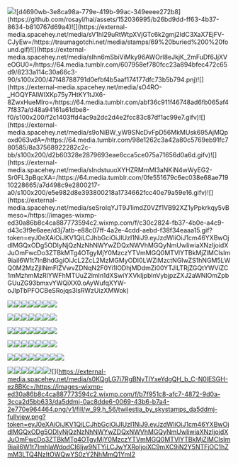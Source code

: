 ![]([[https://i.pinimg.com/736x/a6/3a/16/a63a16857eeed28443874bfdda7a5a1f.jpg](https://external-media.spacehey.net/media/sV1hI29uRtWtpXVjGTc6k2gmj2IdC3XaX7EjFV-CJyEw=/https://traumagotchi.net/media/stamps/69%20buried%200%20found.gif)https://external-media.spacehey.net/media/sV1hI29uRtWtpXVjGTc6k2gmj2IdC3XaX7EjFV-CJyEw=/https://traumagotchi.net/media/stamps/69%20buried%200%20found.gif](https://external-media.spacehey.net/media/s5gLeACwee8_28lnapqlKWTVDNCGZErcmyodh8GvtyCw=/https://images-wixmp-ed30a86b8c4ca887773594c2.wixmp.com/f/a5ac244a-aca7-4d93-9025-4259a7cadcdd/d4690wb-3e8ca98a-779e-419b-99ac-349eeee272b8.gif?token=eyJ0eXAiOiJKV1QiLCJhbGciOiJIUzI1NiJ9.eyJzdWIiOiJ1cm46YXBwOjdlMGQxODg5ODIyNjQzNzNhNWYwZDQxNWVhMGQyNmUwIiwiaXNzIjoidXJuOmFwcDo3ZTBkMTg4OTgyMjY0MzczYTVmMGQ0MTVlYTBkMjZlMCIsIm9iaiI6W1t7InBhdGgiOiJcL2ZcL2E1YWMyNDRhLWFjYTctNGQ5My05MDI1LTQyNTlhN2NhZGNkZFwvZDQ2OTB3Yi0zZThjYTk4YS03NzllLTQxOWItOTlhYy0zNDllZWVlMjcyYjguZ2lmIn1dXSwiYXVkIjpbInVybjpzZXJ2aWNlOmZpbGUuZG93bmxvYWQiXX0._kgXIFwlCfx-s55OggWtz9_2eD3_AiOjSQIObBIF0PQ)https://external-media.spacehey.net/media/s5gLeACwee8_28lnapqlKWTVDNCGZErcmyodh8GvtyCw=/https://images-wixmp-ed30a86b8c4ca887773594c2.wixmp.com/f/a5ac244a-aca7-4d93-9025-4259a7cadcdd/d4690wb-3e8ca98a-779e-419b-99ac-349eeee272b8.gif?token=eyJ0eXAiOiJKV1QiLCJhbGciOiJIUzI1NiJ9.eyJzdWIiOiJ1cm46YXBwOjdlMGQxODg5ODIyNjQzNzNhNWYwZDQxNWVhMGQyNmUwIiwiaXNzIjoidXJuOmFwcDo3ZTBkMTg4OTgyMjY0MzczYTVmMGQ0MTVlYTBkMjZlMCIsIm9iaiI6W1t7InBhdGgiOiJcL2ZcL2E1YWMyNDRhLWFjYTctNGQ5My05MDI1LTQyNTlhN2NhZGNkZFwvZDQ2OTB3Yi0zZThjYTk4YS03NzllLTQxOWItOTlhYy0zNDllZWVlMjcyYjguZ2lmIn1dXSwiYXVkIjpbInVybjpzZXJ2aWNlOmZpbGUuZG93bmxvYWQiXX0._kgXIFwlCfx-s55OggWtz9_2eD3_AiOjSQIObBIF0PQ)![d4690wb-3e8ca98a-779e-419b-99ac-349eeee272b8](https://github.com/rosayl/hai/assets/152036995/b26bd9dd-ff63-4b37-8634-b810767d69a4)![](https://external-media.spacehey.net/media/sV1hI29uRtWtpXVjGTc6k2gmj2IdC3XaX7EjFV-CJyEw=/https://traumagotchi.net/media/stamps/69%20buried%200%20found.gif)![](https://external-media.spacehey.net/media/sIhn6mSbiViMky96AWOrl8eJkjK_2mFuDf6JjXVeOGU0=/https://64.media.tumblr.com/607958ef780fcc23a894bfec472c65d9/8233a114c30a66c3-90/s100x200/47f48788791d0efbf4b5aaf174177dfc73b5b794.pnj)![](https://external-media.spacehey.net/media/sO4RO-_HOQYFAIWIXKp75y7HtKY1tJX6-8ZwxHueMIro=/https://64.media.tumblr.com/abf36c911f46748ad6fb065af47f837a/d48a94161a61dbe8-f0/s100x200/f2c1403ffd4ac9a2dc2d4e2fcc83c87df1ac99e7.gifv)![](https://external-media.spacehey.net/media/s9oNiBW_yW9SNcDvFpD56MkMUsk695AjMQpoxd063vdA=/https://64.media.tumblr.com/98e1262c3a42a80c5769eb91fc780585/8a37568922282c2c-bb/s100x200/d2b60328e2879693eae6cca5ce075a71656d0a6d.gifv)![](https://external-media.spacehey.net/media/sIndstuuoXYHZRMmMl3aNKiN4wWyEG2-Sr0FL3pBqcXA=/https://64.media.tumblr.com/0fe551679c6ec038e68ae71910228665/a7d498c9e2800217-a0/s100x200/e5e982d8e393800218a1734662fcc40e79a59e16.gifv)![](https://external-media.spacehey.net/media/seSroIqYJT9J1imdZ0VZf1VB92XZ1yPpkrkqy5vBmeso=/https://images-wixmp-ed30a86b8c4ca887773594c2.wixmp.com/f/c30c2824-fb37-4b0e-a4c9-d43c3f9e6aee/d3j7atb-e88c07ff-4a2e-4cdd-aebd-f38f34eaaa15.gif?token=eyJ0eXAiOiJKV1QiLCJhbGciOiJIUzI1NiJ9.eyJzdWIiOiJ1cm46YXBwOjdlMGQxODg5ODIyNjQzNzNhNWYwZDQxNWVhMGQyNmUwIiwiaXNzIjoidXJuOmFwcDo3ZTBkMTg4OTgyMjY0MzczYTVmMGQ0MTVlYTBkMjZlMCIsIm9iaiI6W1t7InBhdGgiOiJcL2ZcL2MzMGMyODI0LWZiMzctNGIwZS1hNGM5LWQ0M2MzZjllNmFlZVwvZDNqN2F0Yi1lODhjMDdmZi00YTJlLTRjZGQtYWViZC1mMzhmMzRlYWFhMTUuZ2lmIn1dXSwiYXVkIjpbInVybjpzZXJ2aWNlOmZpbGUuZG93bmxvYWQiXX0.oAyWufqXYW-oJlpTbPFOCBeSRojqs3lsRWzUizXMWok)

![](https://external-media.spacehey.net/media/sCnWhWxRtuBQHPadAoT5Cypp99UXxpb52lPVp0pdL3UM=/https://y2k.neocities.org/stamps/tumblr_pgef2uZbKY1xzybrpo1_100.gif)![](https://external-media.spacehey.net/media/s2Ep0aCnIV3BcKoMUAybEmjlFpVlxj1xvf1OMRtjuRhk=/https://media.discordapp.net/attachments/1054712446637592607/1054712491281760407/Tumblr_l_88423359389914.jpg)![](https://external-media.spacehey.net/media/s-EYPVmmaEusnFLQVDnTrYbfuJhUQ_ZLvILcZPOElsVI=/https://cdn.discordapp.com/attachments/887869522676166670/1003461632720121896/d4l3gqj-2f0fbad4-17ca-49a9-bd8c-97f20f26196f.gif)![](https://external-media.spacehey.net/media/s-UY0lDlv7Jgu5RYZSTeZSp9xtJGxxLrfyPqsI-TnA8w=/https://media.discordapp.net/attachments/1054712446637592607/1054712491487277106/Tumblr_l_88422158189966.gif)![](https://external-media.spacehey.net/media/spRSZTqHyj8kCEkmfy08O26I5ehGWQHEEG8-Op_kdA_0=/https://media.discordapp.net/attachments/1054712446637592607/1054722275972239420/dc9kkbq-42e19a79-cc1c-4f9e-8aab-7b69bf87599e.png)![](https://external-media.spacehey.net/media/s7U6l7TAvjBw-TBJN-tEUaGHz-VIUPIHcimHYIX3FxZo=/https://media.discordapp.net/attachments/1054712446637592607/1054721146257416252/dbj1wal-563bb488-83b3-4b5f-a849-ca2f3b5dedcb.gif)![](https://external-media.spacehey.net/media/sGV1Riptovai0Ghg-J7AnaTAqw0LpvnXAFP8M0PhqPZk=/https://media.discordapp.net/attachments/1054712446637592607/1054729086594981908/d93tfpk-3ef07eb3-b0b2-443e-a758-b15f619ef970.gif)

![](https://external-media.spacehey.net/media/sWX1XnuMhGwaJSRGOq3ecegaLUTRMiNRUM7I7f9Z69z0=/https://media.discordapp.net/attachments/1054712446637592607/1054721133599010836/d862ixc-728f29fb-abf5-4bf8-aa5f-4c5fe1572058.png)![](https://external-media.spacehey.net/media/s7LDZrnOVfm7aCidtTENZyqoPK-_c1FEvd99PUP-H5EQ=/https://media.discordapp.net/attachments/1054712446637592607/1054712492451967116/Tumblr_l_88374544011599.gif)![](https://external-media.spacehey.net/media/sTDyW-L7QraJJFkHi85EytBGFm6wvEvqW8RsBGkNDHh0=/https://media.discordapp.net/attachments/1054712446637592607/1055420508960731176/dcrm777-06b89880-6d47-4644-845a-e4a13de0a3e8.png)![](https://external-media.spacehey.net/media/s52ifpyyxfkEWAEROftc5vubE0sVU9dLqwIF7mBqffjw=/https://y2k.neocities.org/stamps/club_penguin_stamp_by_theorangewolf.gif)![](https://external-media.spacehey.net/media/sr7nnQS8IcuBHXJuEpHtAbdJzUr9ngyYd0Fr1vyzIabc=/https://64.media.tumblr.com/0199004d5ef469185b2949fb3fa7fbee/ff6c40c71719cf8d-1c/s100x200/acc4fcaadfed042cd33a2eaad8aadab113d3a330.pnj)![](https://external-media.spacehey.net/media/sw4FL8TbRCI7BZ41bXSU0o0RW8R6pdMmG99glNoBm-_U=/https://64.media.tumblr.com/0b388357e092dc61cfaf7d4f758ffe1e/tumblr_pbfnk5Cgz71xz2nuuo9_100.gifv)![](https://external-media.spacehey.net/media/ssUiBNgnHauPYRhSFfdFjtoE7NpYo-qatkbHOMAUF0mg=/https://img1.picmix.com/output/stamp/thumb/1/0/5/7/2377501_e699f.gif)

![](https://external-media.spacehey.net/media/sbTZK9VkrDmQo_Jtr0NwlTygGi540xz4XpDmJ1MCHztU=/https://cdn.discordapp.com/attachments/998320094662889563/1070759399439749300/goodieblink_22.gif)![](https://external-media.spacehey.net/media/sRzgj1aM8LWl3oE8lNVG9PYbDOY44ABz7FzCloGv7U3U=/https://64.media.tumblr.com/2bdce979cb98146b3ad4d23c3a4e540f/f0f184d1ab740c12-67/s100x200/dba0b65528e778d14bd5066e5a81b702fa63eb87.gifv)![](https://external-media.spacehey.net/media/sC4EH_PzemYatITd6g6Rr7cKA-PcI-J1N719aILycNEc=/https://images-wixmp-ed30a86b8c4ca887773594c2.wixmp.com/f/c3d112fc-c4b4-4bc0-9a5f-10e9c255bcf1/d2y69p8-0aaac66e-1e10-4ef8-af8b-097317337a33.jpg/v1/fill/w_99,h_56,q_75,strp/i_m_awesome_by_insanityisthefuture_d2y69p8-fullview.jpg?token=eyJ0eXAiOiJKV1QiLCJhbGciOiJIUzI1NiJ9.eyJzdWIiOiJ1cm46YXBwOjdlMGQxODg5ODIyNjQzNzNhNWYwZDQxNWVhMGQyNmUwIiwiaXNzIjoidXJuOmFwcDo3ZTBkMTg4OTgyMjY0MzczYTVmMGQ0MTVlYTBkMjZlMCIsIm9iaiI6W1t7ImhlaWdodCI6Ijw9NTYiLCJwYXRoIjoiXC9mXC9jM2QxMTJmYy1jNGI0LTRiYzAtOWE1Zi0xMGU5YzI1NWJjZjFcL2QyeTY5cDgtMGFhYWM2NmUtMWUxMC00ZWY4LWFmOGItMDk3MzE3MzM3YTMzLmpwZyIsIndpZHRoIjoiPD05OSJ9XV0sImF1ZCI6WyJ1cm46c2VydmljZTppbWFnZS5vcGVyYXRpb25zIl19.1i4L0w6hyQzd9PkG58cHGiWUfrjKBh_ned2XLxUtRWE)![](https://external-media.spacehey.net/media/sYu3gqho-XEjQKhdCt6IAgRsxAyYaV8P8p8jBDJAjwPw=/https://images-wixmp-ed30a86b8c4ca887773594c2.wixmp.com/f/8467d703-a4ec-46f5-b912-547dcc1098e4/d81j9pv-fea765e0-a402-405c-afe0-68d656b2f8e8.gif?token=eyJ0eXAiOiJKV1QiLCJhbGciOiJIUzI1NiJ9.eyJzdWIiOiJ1cm46YXBwOjdlMGQxODg5ODIyNjQzNzNhNWYwZDQxNWVhMGQyNmUwIiwiaXNzIjoidXJuOmFwcDo3ZTBkMTg4OTgyMjY0MzczYTVmMGQ0MTVlYTBkMjZlMCIsIm9iaiI6W1t7InBhdGgiOiJcL2ZcLzg0NjdkNzAzLWE0ZWMtNDZmNS1iOTEyLTU0N2RjYzEwOThlNFwvZDgxajlwdi1mZWE3NjVlMC1hNDAyLTQwNWMtYWZlMC02OGQ2NTZiMmY4ZTguZ2lmIn1dXSwiYXVkIjpbInVybjpzZXJ2aWNlOmZpbGUuZG93bmxvYWQiXX0.37hgiKOuasH2qXa0XXhhORpVAOeYJqd3GXxMoQz1_Pg)![](https://external-media.spacehey.net/media/sDH2dK0HNagOcqFU4SWXmfjSH34EbyP9B5FBfFtmOqzE=/https://images-wixmp-ed30a86b8c4ca887773594c2.wixmp.com/f/b6b32f43-2068-4c1e-b997-af16d761296e/d9g928v-181e814c-add7-49f2-96e0-9cd8b747a3d9.gif?token=eyJ0eXAiOiJKV1QiLCJhbGciOiJIUzI1NiJ9.eyJzdWIiOiJ1cm46YXBwOjdlMGQxODg5ODIyNjQzNzNhNWYwZDQxNWVhMGQyNmUwIiwiaXNzIjoidXJuOmFwcDo3ZTBkMTg4OTgyMjY0MzczYTVmMGQ0MTVlYTBkMjZlMCIsIm9iaiI6W1t7InBhdGgiOiJcL2ZcL2I2YjMyZjQzLTIwNjgtNGMxZS1iOTk3LWFmMTZkNzYxMjk2ZVwvZDlnOTI4di0xODFlODE0Yy1hZGQ3LTQ5ZjItOTZlMC05Y2Q4Yjc0N2EzZDkuZ2lmIn1dXSwiYXVkIjpbInVybjpzZXJ2aWNlOmZpbGUuZG93bmxvYWQiXX0.fBRvVz7MnbHMl9klfSnU1IIY_hIc_GgVau1scNFxuMw)![](https://external-media.spacehey.net/media/sWNsNmyNnfFEY5UcwhZDEpYdosqY4naUhj-MlRmqiPzc=/https://images-wixmp-ed30a86b8c4ca887773594c2.wixmp.com/i/96cf7aec-edea-48b1-93c9-7496c7932c65/d36478s-04436e67-22cd-47ae-af96-768a2ed98bc1.gif)![](https://external-media.spacehey.net/media/slBl6733iTJ4YX8F0_62eDOYlyJVZVlSWfsi_cK09SUc=/https://img1.picmix.com/output/stamp/thumb/8/3/7/3/2323738_db54e.png)

![](https://external-media.spacehey.net/media/sZzb3WQK7O6-tLhxhUzQ9xhE-pYwgmUgRSNko7GUOAj4=/https://i.ibb.co/LCN5CW7/IMG-8786.gif)![](https://external-media.spacehey.net/media/snUgceMEliWYqFN6FM2StsbBd1qCR_4e2-SuaomumQjk=/https://images-wixmp-ed30a86b8c4ca887773594c2.wixmp.com/i/15853d4c-a1a6-4a17-91fd-f4fa44ded052/d9zb7s9-c9ed3860-237b-4aeb-93dc-c79c68a533ae.gif)![](https://external-media.spacehey.net/media/so-4Xx5F0RWfsNlWKHRr1SsTmvn76g87vS9NuJhhLDmA=/https://i.ibb.co/16HK005/IMG-8789.gif)![](https://external-media.spacehey.net/media/sw0sEFtd0jcwzUV_Zgia8-HbKtkRDH4B23LDLWCJ-6SU=/https://64.media.tumblr.com/d904f9f7dc4065a2b4052587e040fd0e/tumblr_pbk4iqair91xz2nuuo4_100.gif)![](
https://external-media.spacehey.net/media/sUa4fiIZ5qOmJed6VaouFrEILjAdxSrjrDVPDlnRkZBM=/https://media.discordapp.net/attachments/1166530569149100084/1166560624650764378/Untitled395.png?ex=654aef3e&is=65387a3e&hm=08d0dacd152e9e3f0ef95d72ecc7075f27a8318a503199ecdbe0f926130791cc&=)![](https://external-media.spacehey.net/media/sCHc0QPaAeUgVtmYmsXljmNxh872Z8OPCz4PT1SzIpQI=/https://i.postimg.cc/X7JwJr7Y/86b70061868af7f52f599ce62d0f884f5a817784.gif)![](https://external-media.spacehey.net/media/s0YfjZcS7HoG4NwaXTdDWh7Qt9e-HsgmR7FJZawntNCc=/https://popteamepic.carrd.co/assets/images/gallery14/577a2224.jpg?v10408301085951)

![](https://external-media.spacehey.net/media/sDnc8dkmTOlDV4EXhnc__E6vxaz7u7Xc9NObxLsb1JFA=/https://images-wixmp-ed30a86b8c4ca887773594c2.wixmp.com/f/baf85e2a-bd6c-44b2-9765-e8a7cbdc5bf9/d2lg5kn-c602c2f7-eff0-43de-ab16-ef5ef6541d0d.gif?token=eyJ0eXAiOiJKV1QiLCJhbGciOiJIUzI1NiJ9.eyJzdWIiOiJ1cm46YXBwOjdlMGQxODg5ODIyNjQzNzNhNWYwZDQxNWVhMGQyNmUwIiwiaXNzIjoidXJuOmFwcDo3ZTBkMTg4OTgyMjY0MzczYTVmMGQ0MTVlYTBkMjZlMCIsIm9iaiI6W1t7InBhdGgiOiJcL2ZcL2JhZjg1ZTJhLWJkNmMtNDRiMi05NzY1LWU4YTdjYmRjNWJmOVwvZDJsZzVrbi1jNjAyYzJmNy1lZmYwLTQzZGUtYWIxNi1lZjVlZjY1NDFkMGQuZ2lmIn1dXSwiYXVkIjpbInVybjpzZXJ2aWNlOmZpbGUuZG93bmxvYWQiXX0.fCvygrJ0QAYIUchsboU6dyCVLFtSaV6gux6IryizxpU)![](https://external-media.spacehey.net/media/sBS70bOmNM8bK4OjUlTmnSQ2YvsJ7NTJ7pcgfNgyHyE0=/https://64.media.tumblr.com/51b8cb402388287c5af0a7f7a4596af2/8c8b7458a8ac4cbf-63/s250x250_c1/f48c40efcff4305a627647b134e067ed79400e10.gifv)![](https://external-media.spacehey.net/media/szHP19rD6Wxc29bJaZh16aVho6C9pMiS5oYmZ809JNE0=/https://kopawz.neocities.org/stamphoard/stamps2/kriswhere.png)![](https://external-media.spacehey.net/media/sTTEoDhb1inOZGT9wNmyWPl45RT9DtknYnaqYPXvcdBc=/https://images-wixmp-ed30a86b8c4ca887773594c2.wixmp.com/f/94f159a7-e02d-412d-9526-a5eb8cdb84d9/d4ne8xi-96f0da0b-13f2-40ab-90b8-407c8d925000.png?![]token=eyJ0eXAiOiJKV1QiLCJhbGciOiJIUzI1NiJ9.eyJzdWIiOiJ1cm46YXBwOjdlMGQxODg5ODIyNjQzNzNhNWYwZDQxNWVhMGQyNmUwIiwiaXNzIjoidXJuOmFwcDo3ZTBkMTg4OTgyMjY0MzczYTVmMGQ0MTVlYTBkMjZlMCIsIm9iaiI6W1t7InBhdGgiOiJcL2ZcLzk0ZjE1OWE3LWUwMmQtNDEyZC05NTI2LWE1ZWI4Y2RiODRkOVwvZDRuZTh4aS05NmYwZGEwYi0xM2YyLTQwYWItOTBiOC00MDdjOGQ5MjUwMDAucG5nIn1dXSwiYXVkIjpbInVybjpzZXJ2aWNlOmZpbGUuZG93bmxvYWQiXX0.j2pcbo4BmBRtIJHe5pGIAizHDqyUsLq23s4Xba-EzMA)![](https://external-media.spacehey.net/media/sgOCeqbjJk5Nil84x0oDgB2AcIAG6EeUhUqYzQETxsK0=/https://64.media.tumblr.com/13d261e20e9fb84c5d9e2881478098fc/22e85987c66933fe-b9/s250x250_c1/c9d33c9f8b93a10f859a516bd376601e169a9cc6.gifv)![](https://external-media.spacehey.net/media/slvkxSaDdAbpZMsA-6DoVv-2pj-dypnXEmwmCb6JYDj8=/https://ruili.neocities.org/img/blinkies/nichijou-dance.gif)![](https://external-media.spacehey.net/media/sUPl3rWD61BmmlCmhBvkSh1b3f_hCMNJyC353BpP1k88=/https://images-wixmp-ed30a86b8c4ca887773594c2.wixmp.com/i/a5386b25-8f5a-4fdd-b60f-49e424752f03/d274kv5-831ffe99-3ef8-435f-9995-3506619a93b9.gif)![](https://external-media.spacehey.net/media/s5_C2-BNXnsGDnReUYkyM6d1JU9mlg-aFDcmk9bXR9Vg=/https://images-wixmp-ed30a86b8c4ca887773594c2.wixmp.com/i/16157ccb-6054-4107-97d5-aaf68cc4b88f/dbntzsx-464f073e-7b3d-4e9b-9ea4-9f8ee2b0e013.gif)

![](https://external-media.spacehey.net/media/ssUiBNgnHauPYRhSFfdFjtoE7NpYo-qatkbHOMAUF0mg=/https://img1.picmix.com/output/stamp/thumb/1/0/5/7/2377501_e699f.gif)![](https://external-media.spacehey.net/media/snyqJ2sp_LadbNbTjsg3IR5qI5BPU3BrG2Gaz_rYr93k=/https://stardustdreamz.neocities.org/GORY.gif)![](https://external-media.spacehey.net/media/sLXmH0OtiP-![]()QTVyzmjLUlnGaia_Uuud1NAZGDoI9vZMo=/https://64.media.tumblr.com/e497723883e8b152075a1e4b6fff5f73/7447db81ae1424a0-17/s100x200/e20cc4648e055959cd4eef606243d1fad51e5ae3.png)![](https://external-media.spacehey.net/media/s8Ak3sXLhBlFyxx9IgrC8YmBqCX0jH-Q6pUZVfh-87j0=/https://graphic.neocities.org/54689561-7041-451b-8c5e-66a639fa85a0.png)![](https://external-media.spacehey.net/media/sCAPbDYTDGhYs6re5rR_D84An7CPgKOtxZ0Ch5Z8QE1E=/https://i.ibb.co/frm0WwT/IMG-8797.png)![](https://external-media.spacehey.net/media/s7WK_ydT1UWfnIKupGLAtPQYioQDezaahCKg9YhecTys=/https://i.ibb.co/yfgPwFd/IMG-8784.gif)![](https://external-media.spacehey.net/media/s0KQgLG7i7RgBNyTIYxeYdgQH_b_C-N0lESGH-ez8BKc=/https://images-wixmp-ed30a86b8c4ca887773594c2.wixmp.com/f/b7f951c8-afc7-4872-9d0a-3cca2d5bb633/da5ddmj-0ac8dde6-0069-43b6-b7a4-2e770e964464.png/v1/fill/w_99,h_56/twilestia_by_skystamps_da5ddmj-fullview.png?token=eyJ0eXAiOiJKV1QiLCJhbGciOiJIUzI1NiJ9.eyJzdWIiOiJ1cm46YXBwOjdlMGQxODg5ODIyNjQzNzNhNWYwZDQxNWVhMGQyNmUwIiwiaXNzIjoidXJuOmFwcDo3ZTBkMTg4OTgyMjY0MzczYTVmMGQ0MTVlYTBkMjZlMCIsIm9iaiI6W1t7ImhlaWdodCI6Ijw9NTYiLCJwYXRoIjoiXC9mXC9iN2Y5NTFjOC1hZmM3LTQ4NzItOWQwYS0zY2NhMmQ1YmI2
